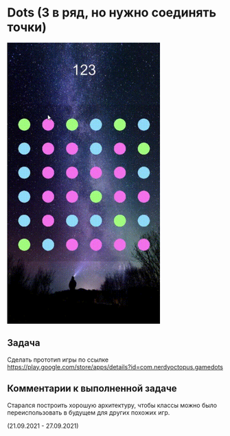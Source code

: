 # Dots (3 в ряд, но нужно соединять точки)

![Gameplay](/ReadmeImages/Dots.gif)

## Задача
Сделать прототип игры по ссылке https://play.google.com/store/apps/details?id=com.nerdyoctopus.gamedots

## Комментарии к выполненной задаче
Старался построить хорошую архитектуру, чтобы классы можно было переиспользовать в будущем для других похожих игр.

(21.09.2021 - 27.09.2021)
